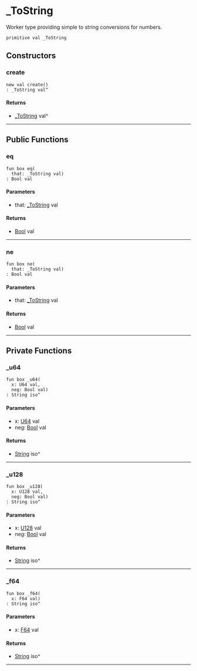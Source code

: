 # _ToString

Worker type providing simple to string conversions for numbers.


```pony
primitive val _ToString
```

## Constructors

### create

```pony
new val create()
: _ToString val^
```

#### Returns

* [_ToString](builtin-_ToString) val^

---

## Public Functions

### eq

```pony
fun box eq(
  that: _ToString val)
: Bool val
```
#### Parameters

*   that: [_ToString](builtin-_ToString) val

#### Returns

* [Bool](builtin-Bool) val

---

### ne

```pony
fun box ne(
  that: _ToString val)
: Bool val
```
#### Parameters

*   that: [_ToString](builtin-_ToString) val

#### Returns

* [Bool](builtin-Bool) val

---

## Private Functions

### _u64

```pony
fun box _u64(
  x: U64 val,
  neg: Bool val)
: String iso^
```
#### Parameters

*   x: [U64](builtin-U64) val
*   neg: [Bool](builtin-Bool) val

#### Returns

* [String](builtin-String) iso^

---

### _u128

```pony
fun box _u128(
  x: U128 val,
  neg: Bool val)
: String iso^
```
#### Parameters

*   x: [U128](builtin-U128) val
*   neg: [Bool](builtin-Bool) val

#### Returns

* [String](builtin-String) iso^

---

### _f64

```pony
fun box _f64(
  x: F64 val)
: String iso^
```
#### Parameters

*   x: [F64](builtin-F64) val

#### Returns

* [String](builtin-String) iso^

---

